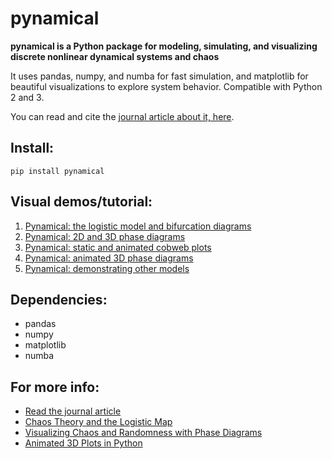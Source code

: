 # pynamical

**pynamical is a Python package for modeling, simulating, and visualizing discrete nonlinear dynamical systems and chaos**

It uses pandas, numpy, and numba for fast simulation, and matplotlib for beautiful visualizations to explore system behavior. Compatible with Python 2 and 3.

You can read and cite the [journal article about it, here](http://geoffboeing.com/publications/nonlinear-chaos-fractals-prediction/).

## Install:

`pip install pynamical`

## Visual demos/tutorial:
  1. [Pynamical: the logistic model and bifurcation diagrams](examples/pynamical-demo-logistic-model.ipynb)
  1. [Pynamical: 2D and 3D phase diagrams](examples/pynamical-demo-phase-diagrams.ipynb)
  1. [Pynamical: static and animated cobweb plots](examples/pynamical-demo-cobweb-plots.ipynb)
  1. [Pynamical: animated 3D phase diagrams](examples/pynamical-demo-3d-animation.ipynb)
  1. [Pynamical: demonstrating other models](examples/pynamical-demo-other-models.ipynb)

## Dependencies:
  - pandas
  - numpy
  - matplotlib
  - numba

## For more info:
  - [Read the journal article](http://geoffboeing.com/publications/nonlinear-chaos-fractals-prediction/)
  - [Chaos Theory and the Logistic Map](http://geoffboeing.com/2015/03/chaos-theory-logistic-map/)
  - [Visualizing Chaos and Randomness with Phase Diagrams](http://geoffboeing.com/2015/04/visualizing-chaos-and-randomness/)
  - [Animated 3D Plots in Python](http://geoffboeing.com/2015/04/animated-3d-plots-python/)
  